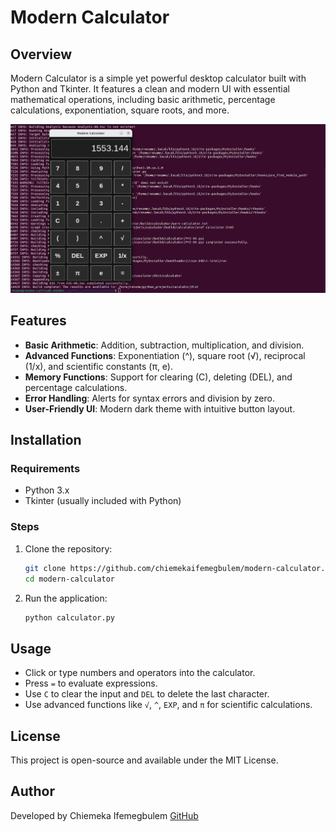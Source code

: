 # Modern Calculator

## Overview
Modern Calculator is a simple yet powerful desktop calculator built with Python and Tkinter. It features a clean and modern UI with essential mathematical operations, including basic arithmetic, percentage calculations, exponentiation, square roots, and more.

![Image](https://github.com/chiemekaifemegbulem/Useful_tools/blob/main/modern_caculator/assets/Screenshot%20from%202025-03-14%2012-33-52.png)

## Features
- **Basic Arithmetic**: Addition, subtraction, multiplication, and division.
- **Advanced Functions**: Exponentiation (^), square root (√), reciprocal (1/x), and scientific constants (π, e).
- **Memory Functions**: Support for clearing (C), deleting (DEL), and percentage calculations.
- **Error Handling**: Alerts for syntax errors and division by zero.
- **User-Friendly UI**: Modern dark theme with intuitive button layout.

## Installation
### Requirements
- Python 3.x
- Tkinter (usually included with Python)

### Steps
1. Clone the repository:
   ```sh
   git clone https://github.com/chiemekaifemegbulem/modern-calculator.git
   cd modern-calculator
   ```
2. Run the application:
   ```sh
   python calculator.py
   ```

## Usage
- Click or type numbers and operators into the calculator.
- Press `=` to evaluate expressions.
- Use `C` to clear the input and `DEL` to delete the last character.
- Use advanced functions like `√`, `^`, `EXP`, and `π` for scientific calculations.

## License
This project is open-source and available under the MIT License.

## Author
Developed by Chiemeka Ifemegbulem
[GitHub](https://github.com/chiemekaifemegbulem)

